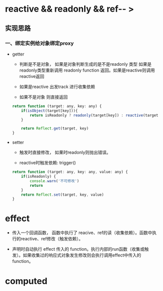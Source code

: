 # reactive && readonly && ref-- > 
## 实现思路
### 一、绑定实例给对象绑定proxy

- getter

    - 判断是不是对象， 如果是对象判断生成的是不是readonly 类型 如果是readonly类型重新调用 readonly function 返回。如果是reactive则调用reactive返回

    - 如果是reactive 出发track 进行收集依赖

    - 如果不是对象 则直接返回

    ```js
    return function (target: any, key: any) {
        if(isObject(target[key])){
            return isReadonly ? readonly(target[key]) : reactive(target[key])
        }

        return Reflect.get(target, key)
    }
    ``` 
- setter

    - 触发时直接修改， 如果时readonly则抛出错误。

    - reactive时触发依赖: trigger()

    ```js
    return function (target: any, key: any, value: any) {
        if(isReadonly) {
            console.warn('不可修改')
            return 
        }
        return Reflect.set(target, key, value)
    }

    ```


# effect
- 传入一个回调函数， 函数中执行了 reacive、ref的读（收集依赖）。函数中执行的reactive、ref修改（触发依赖）。

- 声明时自动执行 effect 传入的 function。执行内部的run函数（收集或触发）。如果收集过的响应式对象发生修改则会执行调用effect中传入的function。

 


# computed



